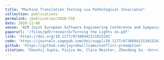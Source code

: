 ```yaml
---
title: "Machine Translation Testing via Pathological Invariance"
collection: publications
permalink: /publication/2020-FSE
date: 2020-11-06
venue: 'ACM Joint European Software Engineering Conference and Symposium on the Foundations of Software Engineering'
paperurl: '/files/pdf/research/Turning the Lights on.pdf'
link: 'https://doi.org/10.1177/07388942211015242'
code: 'https://journals.sagepub.com/doi/suppl/10.1177/07388942211015242'
github: 'https://github.com/jayrobwilliams/conflict-preemption'
citation: "Shashij Gupta, Pinjia He, Clara Meister, Zhendong Su. <br><i>ESEC/FSE'20: ACM Joint European Software Engineering Conference and Symposium on the Foundations of Software Engineering</i>"
---
```

